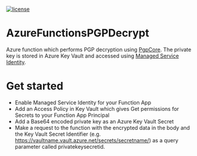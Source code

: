 [![license](https://img.shields.io/github/license/lfalck/AzureFunctionsPGPDecrypt.svg)]()
# AzureFunctionsPGPDecrypt
Azure function which performs PGP decryption using [PgpCore](https://github.com/mattosaurus/PgpCore). The private key is stored in Azure Key Vault and accessed using [Managed Service Identity](https://docs.microsoft.com/en-us/azure/app-service/app-service-managed-service-identity).

# Get started
* Enable Managed Service Identity for your Function App
* Add an Access Policy in Key Vault which gives Get permissions for Secrets to your Function App Principal
* Add a Base64 encoded private key as an Azure Key Vault Secret
* Make a request to the function with the encrypted data in the body and the Key Vault Secret Identifier (e.g. https://vaultname.vault.azure.net/secrets/secretname/) as a query parameter called privatekeysecretid.
